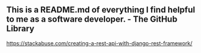 ## This is a README.md of everything I find helpful to me as a software developer. - The GitHub Library
https://stackabuse.com/creating-a-rest-api-with-django-rest-framework/
